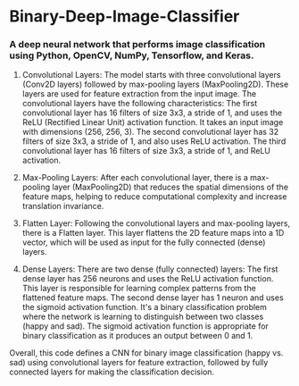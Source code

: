# Binary-Deep-Image-Classifier
###  A deep neural network that performs image classification using Python, OpenCV, NumPy, Tensorflow, and Keras. 

1.   Convolutional Layers: The model starts with three convolutional layers (Conv2D layers) followed by max-pooling layers (MaxPooling2D). These layers are used for feature extraction from the input image. The convolutional layers have the following characteristics:
        The first convolutional layer has 16 filters of size 3x3, a stride of 1, and uses the ReLU (Rectified Linear Unit) activation function. It takes an input image with dimensions (256, 256, 3).
        The second convolutional layer has 32 filters of size 3x3, a stride of 1, and also uses ReLU activation.
        The third convolutional layer has 16 filters of size 3x3, a stride of 1, and ReLU activation.

2.    Max-Pooling Layers: After each convolutional layer, there is a max-pooling layer (MaxPooling2D) that reduces the spatial dimensions of the feature maps, helping to reduce computational complexity and increase translation invariance.

3.    Flatten Layer: Following the convolutional layers and max-pooling layers, there is a Flatten layer. This layer flattens the 2D feature maps into a 1D vector, which will be used as input for the fully connected (dense) layers.

4.    Dense Layers: There are two dense (fully connected) layers:
        The first dense layer has 256 neurons and uses the ReLU activation function. This layer is responsible for learning complex patterns from the flattened feature maps.
        The second dense layer has 1 neuron and uses the sigmoid activation function. It's a binary classification problem where the network is learning to distinguish between two classes (happy and sad). The sigmoid activation function is appropriate for binary classification as it produces an output between 0 and 1.

Overall, this code defines a CNN for binary image classification (happy vs. sad) using convolutional layers for feature extraction, followed by fully connected layers for making the classification decision. 

